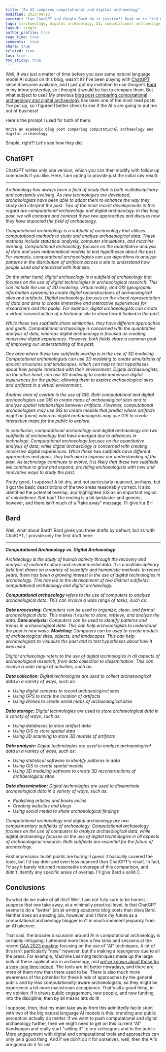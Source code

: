 ```yaml
---
title: "An AI compares computational and digital archaeology"
modified: 2023-04-10
excerpt: "Can ChatGPT and Google Bard do it justice?! Read on to find out..."
tags: [archaeology, digital archaeology, AI, computational archaeology]
layout: single
author_profile: true
read_time: true
comments:  true
share: true
related: true
toc: true
toc_sticky: true
---
```


Well, it was just a matter of time before you saw some natural language model AI output on this blog, wasn't it? I've been playing with [ChatGPT](https://chat.openai.com/) since it became available, and I just got my invitation to use Google's [Bard](https://bard.google.com) in my inbox yesterday, so I thought it would be fun to compare them. But what subject to use? My previous [blog post comparing computational archaeology and digital archaeology](https://isaacullah.github.io/What-is-Computational-Archaeology/) has been one of the most read posts I've put up, so I figured I better check to see if the AI's are going to put me out of business!

Here's the prompt I used for both of them:

    Write an academic blog post comparing computational archaeology and digital archaeology

Simple, right?! Let's see how they did.

## ChatGPT

ChatGPT writes only one version, which you can then modify with follow up commands if you like. Here, I am opting to provide just the initial raw result:

---

<i>Archaeology has always been a field of study that is both multidisciplinary and constantly evolving. As new technologies are developed, archaeologists have been able to adopt them to enhance the way they study and interpret the past. Two of the most recent developments in this regard are computational archaeology and digital archaeology. In this blog post, we will compare and contrast these two approaches and discuss how they have impacted the field of archaeology.

Computational archaeology is a subfield of archaeology that utilizes computational methods to study and analyze archaeological data. These methods include statistical analysis, computer simulations, and machine learning. Computational archaeology focuses on the quantitative analysis of data and uses mathematical models to test hypotheses about the past. For example, computational archaeologists can use algorithms to analyze patterns in the distribution of artifacts across a site to understand how people used and interacted with that site.

On the other hand, digital archaeology is a subfield of archaeology that focuses on the use of digital technologies in archaeological research. This can include the use of 3D modeling, virtual reality, and GIS (geographic information systems) to create digital reconstructions of archaeological sites and artifacts. Digital archaeology focuses on the visual representation of data and aims to create immersive and interactive experiences for researchers and the public. For example, digital archaeologists can create a virtual reconstruction of a historical site to show how it looked in the past.

While these two subfields share similarities, they have different approaches and goals. Computational archaeology is concerned with the quantitative analysis of data, whereas digital archaeology is focused on creating immersive digital experiences. However, both fields share a common goal of improving our understanding of the past.

One area where these two subfields overlap is in the use of 3D modeling. Computational archaeologists can use 3D modeling to create simulations of ancient structures and landscapes, which can help to test hypotheses about how people interacted with their environment. Digital archaeologists, on the other hand, can use 3D modeling to create immersive digital experiences for the public, allowing them to explore archaeological sites and artifacts in a virtual environment.

Another area of overlap is the use of GIS. Both computational and digital archaeologists use GIS to create maps of archaeological sites and to analyze spatial relationships between artifacts. However, computational archaeologists may use GIS to create models that predict where artifacts might be found, whereas digital archaeologists may use GIS to create interactive maps for the public to explore.

In conclusion, computational archaeology and digital archaeology are two subfields of archaeology that have emerged due to advances in technology. Computational archaeology focuses on the quantitative analysis of data, while digital archaeology is concerned with creating immersive digital experiences. While these two subfields have different approaches and goals, they both aim to improve our understanding of the past. As technology continues to evolve, it is likely that these two subfields will continue to grow and expand, providing archaeologists with new and innovative ways to study the past.</i>

Pretty good, I suppose! A bit dry, and not particularly nuanced, perhaps, but it got the basic descriptions of the two areas reasonably correct. It also identified the potential overlap, and highlighted GIS as an important region of coincidence. Not bad! The ending is a bit lackluster and generic, however, and there isn't much of a "take away" message. I'll give it a B+!

## Bard

Well, what about Bard? Bard gives you three drafts by default, but as with ChatGPT, I provide only the first draft here:

---

<i>**Computational Archaeology vs. Digital Archaeology**

Archaeology is the study of human activity through the recovery and analysis of material culture and environmental data. It is a multidisciplinary field that draws on a variety of scientific and humanistic methods. In recent years, there has been a growing interest in the use of digital technologies in archaeology. This has led to the development of two distinct subfields: computational archaeology and digital archaeology.

**Computational archaeology** refers to the use of computers to analyze archaeological data. This can involve a wide range of tasks, such as:

**Data processing:** Computers can be used to organize, clean, and format archaeological data. This makes it easier to store, retrieve, and analyze the data.
**Data analysis:** Computers can be used to identify patterns and trends in archaeological data. This can help archaeologists to understand the past in new ways.
**Modeling:** Computers can be used to create models of archaeological sites, objects, and landscapes. This can help archaeologists to visualize the past and to test hypotheses about how it was used.

Digital archaeology refers to the use of digital technologies in all aspects of archaeological research, from data collection to dissemination. This can involve a wide range of activities, such as:

**Data collection:** Digital technologies are used to collect archaeological data in a variety of ways, such as:

* Using digital cameras to record archaeological sites
* Using GPS to track the location of artifacts
* Using drones to create aerial maps of archaeological sites

**Data storage:** Digital technologies are used to store archaeological data in a variety of ways, such as:

* Using databases to store artifact data
* Using GIS to store spatial data
* Using 3D scanning to store 3D models of artifacts
	
**Data analysis:** Digital technologies are used to analyze archaeological data in a variety of ways, such as:

* Using statistical software to identify patterns in data
* Using GIS to create spatial models
* Using 3D modeling software to create 3D reconstructions of archaeological sites

**Data dissemination:** Digital technologies are used to disseminate archaeological data in a variety of ways, such as:

* Publishing articles and books online
* Creating websites and blogs
* Using social media to share archaeological findings

Computational archaeology and digital archaeology are two complementary subfields of archaeology. Computational archaeology focuses on the use of computers to analyze archaeological data, while digital archaeology focuses on the use of digital technologies in all aspects of archaeological research. Both subfields are essential for the future of archaeology.</i>


First impression: bullet points are boring! I guess it basically covered the topic, but I'd say drier and even less nuanced than ChatGPT's result. In fact, I'd say it barely returned reasonable coverage of this comparison, and didn't identify any specific areas of overlap. I'll give Bard a solid C. 

## Conclusions

So what do we make of all this? Well, I am not fully sure to be honest. I suppose that one take away, at a minimally practical level, is that ChatGPT seems to do a "better" job at writing academic blog posts than does Bard. Neither does an amazing job, however, and I think my future as a computational archaeology blogger isn't  in much imminent jeopardy from an AI takeover. 

That said, the broader discussion around AI in computational archaeology is certainly intriguing. I attended more than a few talks and sessions at the recent [CAA 2023 meeting](https://2023.caaconference.org/programme/conference-schedule/) focusing on the use of "AI" techniques. A lot of this isn't particularly "new," however, but it's making a resurgence due to all the press. For example, Machine Learning techniques made up the large bulk of these applications in archaeology, and [we've known about those for a very long time indeed](https://link.springer.com/article/10.1023/A:1000904004065). The tools are bit better nowadays, and there are more of them now than there used to be. There is also much more awareness of the potential for these kinds of approaches by the general public and by less computationally-aware archaeologists, so they might be experience a bit more mainstream acceptance. That's all a good thing, in my opinion. If it draws public engagement, new people, and new funding into the discipline, then by all means lets do it!

I suppose, then, that my main take away from this admittedly facile stunt with two of the big natural language AI models is this: branding and public perception actually do matter. If we want to push computational and digital  archaeology further, then we might need to get on this current "AI" bandwagon and really start "selling it" to our colleagues and to the public. More engagement with digital and computational tools and approaches can only be a good thing. And if we don't do it for ourselves, well, then the AI's are gonna do it for us!